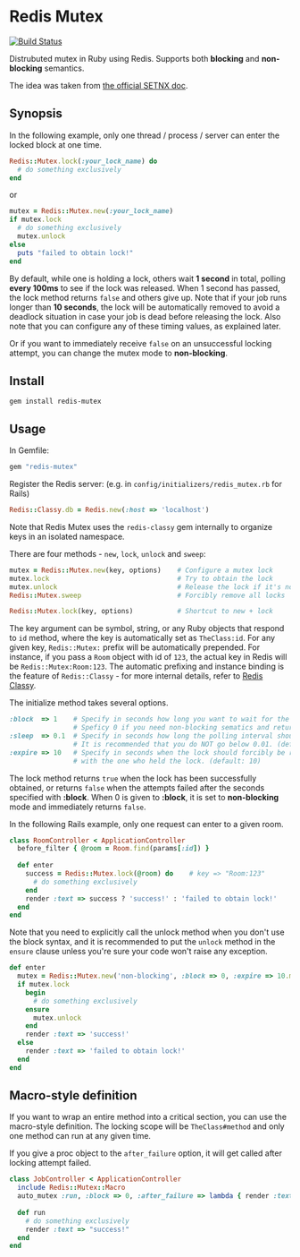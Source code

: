 Redis Mutex
===========

[![Build Status](https://secure.travis-ci.org/kenn/redis-mutex.png)](http://travis-ci.org/kenn/redis-mutex)

Distrubuted mutex in Ruby using Redis. Supports both **blocking** and **non-blocking** semantics.

The idea was taken from [the official SETNX doc](http://redis.io/commands/setnx).

Synopsis
--------

In the following example, only one thread / process / server can enter the locked block at one time.

```ruby
Redis::Mutex.lock(:your_lock_name) do
  # do something exclusively
end
```

or

```ruby
mutex = Redis::Mutex.new(:your_lock_name)
if mutex.lock
  # do something exclusively
  mutex.unlock
else
  puts "failed to obtain lock!"
end
```

By default, while one is holding a lock, others wait **1 second** in total, polling **every 100ms** to see if the lock was released.
When 1 second has passed, the lock method returns `false` and others give up. Note that if your job runs longer than **10 seconds**,
the lock will be automatically removed to avoid a deadlock situation in case your job is dead before releasing the lock. Also note
that you can configure any of these timing values, as explained later.

Or if you want to immediately receive `false` on an unsuccessful locking attempt, you can change the mutex mode to **non-blocking**.

Install
-------

    gem install redis-mutex

Usage
-----

In Gemfile:

```ruby
gem "redis-mutex"
```

Register the Redis server: (e.g. in `config/initializers/redis_mutex.rb` for Rails)

```ruby
Redis::Classy.db = Redis.new(:host => 'localhost')
```

Note that Redis Mutex uses the `redis-classy` gem internally to organize keys in an isolated namespace.

There are four methods - `new`, `lock`, `unlock` and `sweep`:

```ruby
mutex = Redis::Mutex.new(key, options)    # Configure a mutex lock
mutex.lock                                # Try to obtain the lock
mutex.unlock                              # Release the lock if it's not expired
Redis::Mutex.sweep                        # Forcibly remove all locks

Redis::Mutex.lock(key, options)           # Shortcut to new + lock
```

The key argument can be symbol, string, or any Ruby objects that respond to `id` method, where the key is automatically set as
`TheClass:id`. For any given key, `Redis::Mutex:` prefix will be automatically prepended. For instance, if you pass a `Room`
object with id of `123`, the actual key in Redis will be `Redis::Mutex:Room:123`. The automatic prefixing and instance binding
is the feature of `Redis::Classy` - for more internal details, refer to [Redis Classy](https://github.com/kenn/redis-classy).

The initialize method takes several options.

```ruby
:block  => 1    # Specify in seconds how long you want to wait for the lock to be released.
                # Speficy 0 if you need non-blocking sematics and return false immediately. (default: 1)
:sleep  => 0.1  # Specify in seconds how long the polling interval should be when :block is given.
                # It is recommended that you do NOT go below 0.01. (default: 0.1)
:expire => 10   # Specify in seconds when the lock should forcibly be removed when something went wrong
                # with the one who held the lock. (default: 10)
```

The lock method returns `true` when the lock has been successfully obtained, or returns `false` when the attempts failed after
the seconds specified with **:block**. When 0 is given to **:block**, it is set to **non-blocking** mode and immediately returns `false`.

In the following Rails example, only one request can enter to a given room.

```ruby
class RoomController < ApplicationController
  before_filter { @room = Room.find(params[:id]) }
  
  def enter
    success = Redis::Mutex.lock(@room) do    # key => "Room:123"
      # do something exclusively
    end
    render :text => success ? 'success!' : 'failed to obtain lock!'
  end
end
```

Note that you need to explicitly call the unlock method when you don't use the block syntax, and it is recommended to
put the `unlock` method in the `ensure` clause unless you're sure your code won't raise any exception.

```ruby
def enter
  mutex = Redis::Mutex.new('non-blocking', :block => 0, :expire => 10.minutes)
  if mutex.lock
    begin
      # do something exclusively
    ensure
      mutex.unlock
    end
    render :text => 'success!'
  else
    render :text => 'failed to obtain lock!'
  end
end
```

Macro-style definition
----------------------

If you want to wrap an entire method into a critical section, you can use the macro-style definition. The locking scope
will be `TheClass#method` and only one method can run at any given time.

If you give a proc object to the `after_failure` option, it will get called after locking attempt failed.

```ruby
class JobController < ApplicationController
  include Redis::Mutex::Macro
  auto_mutex :run, :block => 0, :after_failure => lambda { render :text => "failed to obtain lock!" }
  
  def run
    # do something exclusively
    render :text => "success!"
  end
end
```
